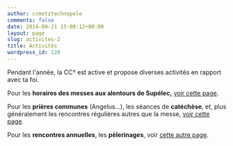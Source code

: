 ```yaml
---
author: ccmetztechnopole
comments: false
date: 2014-09-21 15:00:12+00:00
layout: page
slug: activites-2
title: Activités
wordpress_id: 220
---
```


Pendant l'année, la CC† est active et propose diverses activités en rapport avec ta foi.

Pour les **horaires des messes aux alentours de Supélec,** [voir cette page](http://wp.me/P2IDHf-o).

Pour les **prières communes** (Angelus...), les séances de **catéchèse**, et, plus généralement les rencontres régulières autres que la messe, [voir cette page](http://wp.me/P2IDHf-4g).

Pour les **rencontres annuelles**, les **pèlerinages**, voir [cette autre page](http://wp.me/P2IDHf-4h).
